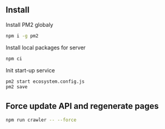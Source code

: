 ## Install
Install PM2 globaly
```bash
npm i -g pm2
```
Install local packages for server
```bash
npm ci
```
Init start-up service
```bash
pm2 start ecosystem.config.js
pm2 save
```

## Force update API and regenerate pages
```bash
npm run crawler -- --force
```
